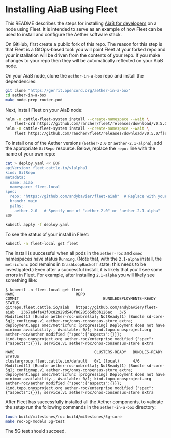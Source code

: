 # Installing AiaB using Fleet

This README describes the steps for installing [AiaB for developers](https://docs.aetherproject.org/master/developer/aiab.html#)
on a node using Fleet. It is intended to serve as an example of how Fleet can be used to install
and configure the Aether software stack.

On GitHub, first create a public fork of this repo. The reason for this step is that Fleet is a
GitOps-based tool: you will point Fleet at your forked repo and your installation will be driven
from the contents of your repo. If you make changes to your repo then they will be automatically
reflected on your AiaB node.

On your AiaB node, clone the `aether-in-a-box` repo and install the dependencies:

```bash
git clone "https://gerrit.opencord.org/aether-in-a-box"
cd aether-in-a-box
make node-prep router-pod
```

Next, install Fleet on your AiaB node:

```bash
helm -n cattle-fleet-system install --create-namespace --wait \
    fleet-crd https://github.com/rancher/fleet/releases/download/v0.5.0/fleet-crd-0.5.0.tgz
helm -n cattle-fleet-system install --create-namespace --wait \
    fleet https://github.com/rancher/fleet/releases/download/v0.5.0/fleet-0.5.0.tgz
```

To install one of the Aether versions (`aether-2.0` or `aether-2.1-alpha`), add the
appropriate `GitRepo` resource. Below, replace the `repo:` line with the name of your
own repo:

```bash
cat > deploy.yaml << EOF
apiVersion: fleet.cattle.io/v1alpha1
kind: GitRepo
metadata:
  name: aiab
  namespace: fleet-local
spec:
  repo: "https://github.com/andybavier/fleet-aiab"  # Replace with your fork
  branch: main
  paths:
  - aether-2.0   # Specify one of "aether-2.0" or "aether-2.1-alpha"
EOF

kubectl apply -f deploy.yaml
```

To see the status of your install in Fleet:

```bash
kubectl -n fleet-local get fleet
```

The install is successful when all pods in the `aether-roc` and `omec` namespaces have status `Running`.
(Note that, with the `2.1-alpha` install, the `metricfunc` pod remains in `CrashLoopBackoff` state;
this needs to be investigated.)  Even after a successful install, it is likely that you'll see some errors
in Fleet.  For example, after installing `2.1-alpha` you will likely see something like:

```
$ kubectl -n fleet-local get fleet
NAME                           REPO                                       COMMIT                                     BUNDLEDEPLOYMENTS-READY   STATUS
gitrepo.fleet.cattle.io/aiab   https://github.com/andybavier/fleet-aiab   2367ed4fa43f0c82929d548f8628565db3b126ac   3/5                       Modified(1) [Bundle aether-roc-umbrella]; NotReady(1) [Bundle sd-core-5g]; configmap.v1 aether-roc/onos-consensus-store extra; deployment.apps omec/metricfunc [progressing] Deployment does not have minimum availability., Available: 0/1; kind.topo.onosproject.org aether-roc/aether modified {"spec":{"aspects":{}}}; kind.topo.onosproject.org aether-roc/enterprise modified {"spec":{"aspects":{}}}; service.v1 aether-roc/onos-consensus-store extra

NAME                                   CLUSTERS-READY   BUNDLES-READY   STATUS
clustergroup.fleet.cattle.io/default   0/1 (local)      4/6             Modified(1) [Bundle aether-roc-umbrella]; NotReady(1) [Bundle sd-core-5g]; configmap.v1 aether-roc/onos-consensus-store extra; deployment.apps omec/metricfunc [progressing] Deployment does not have minimum availability., Available: 0/1; kind.topo.onosproject.org aether-roc/aether modified {"spec":{"aspects":{}}}; kind.topo.onosproject.org aether-roc/enterprise modified {"spec":{"aspects":{}}}; service.v1 aether-roc/onos-consensus-store extra
```

After Fleet has successfully installed all the Aether components, to validate the setup
run the following commands in the `aether-in-a-box` directory:

```bash
touch build/milestones/roc build/milestones/5g-core
make roc-5g-models 5g-test
```

The 5G test should succeed.
